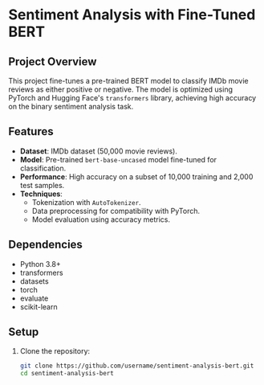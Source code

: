 # Sentiment Analysis with Fine-Tuned BERT

## Project Overview
This project fine-tunes a pre-trained BERT model to classify IMDb movie reviews as either positive or negative. The model is optimized using PyTorch and Hugging Face's `transformers` library, achieving high accuracy on the binary sentiment analysis task.

## Features
- **Dataset**: IMDb dataset (50,000 movie reviews).
- **Model**: Pre-trained `bert-base-uncased` model fine-tuned for classification.
- **Performance**: High accuracy on a subset of 10,000 training and 2,000 test samples.
- **Techniques**:
  - Tokenization with `AutoTokenizer`.
  - Data preprocessing for compatibility with PyTorch.
  - Model evaluation using accuracy metrics.

## Dependencies
- Python 3.8+
- transformers
- datasets
- torch
- evaluate
- scikit-learn

## Setup
1. Clone the repository:
   ```bash
   git clone https://github.com/username/sentiment-analysis-bert.git
   cd sentiment-analysis-bert
